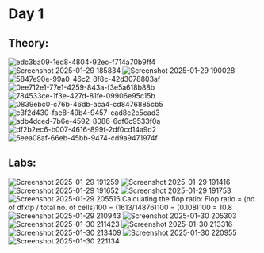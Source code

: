 # Day 1
## Theory:
![edc3ba09-1ed8-4804-92ec-f714a70b9ff4](https://github.com/user-attachments/assets/87175589-b192-457f-9ea2-a2ed55e3a136)
![Screenshot 2025-01-29 185834](https://github.com/user-attachments/assets/ebeceb99-0d03-4464-86ea-25f268c0f864)
![Screenshot 2025-01-29 190028](https://github.com/user-attachments/assets/2a182f96-bc7d-4b17-bfeb-0d0efc943b9f)
![5847e90e-99a0-46c2-8f8c-42d3078803af](https://github.com/user-attachments/assets/61cde427-311d-4b93-966d-dc38368929c4)
![0ee712e1-77e1-4259-843a-f3e5a618b88b](https://github.com/user-attachments/assets/425e9ff3-2a68-4412-8b05-230702656e29)
![784533ce-1f3e-427d-81fe-09906e95c15b](https://github.com/user-attachments/assets/ec628417-58f0-4b4a-a03d-1d7c68c0e716)
![0839ebc0-c76b-46db-aca4-cd8476885cb5](https://github.com/user-attachments/assets/d4116f06-b9b0-4c96-bafd-a31bdd4f7f39)
![c3f2d430-fae8-49b4-9457-cad8c2e5cad3](https://github.com/user-attachments/assets/6d3026a3-e077-4348-b407-b925ddcfecaa)
![adb4dced-7b6e-4592-8086-6df0c9533f0a](https://github.com/user-attachments/assets/cbd922b1-31ed-4b05-aec5-67409e89cf90)
![df2b2ec6-b007-4616-899f-2df0cd14a9d2](https://github.com/user-attachments/assets/47a17e06-f91f-44a9-a433-08fcfb70d6b2)
![5eea08af-66eb-45bb-9474-cd9a9471974f](https://github.com/user-attachments/assets/8b102272-1800-4ac5-8321-4c1f39ed049b)

## Labs:
![Screenshot 2025-01-29 191259](https://github.com/user-attachments/assets/ae663da9-a13d-47b4-958b-fae78f29182b)
![Screenshot 2025-01-29 191416](https://github.com/user-attachments/assets/2fe4a288-d422-40f4-8293-57e663c1e9c9)
![Screenshot 2025-01-29 191652](https://github.com/user-attachments/assets/63147db4-b4b4-40d3-8c2d-f77132132762)
![Screenshot 2025-01-29 191753](https://github.com/user-attachments/assets/2a4a4d41-cb97-4a43-8ad9-54c6bfaa2bf3)
![Screenshot 2025-01-29 205516](https://github.com/user-attachments/assets/04886af5-14e1-426b-904e-2941a50b188e)
Calcuating the flop ratio:
Flop ratio = (no. of dfxtp / total no. of cells)100
           = (1613/14876)100
           = (0.108)100
           = 10.8
![Screenshot 2025-01-29 210943](https://github.com/user-attachments/assets/1610da95-b8f1-4192-8727-fd36cde707b0)
![Screenshot 2025-01-30 205303](https://github.com/user-attachments/assets/14acc533-bfb3-4792-a03b-550628dc88c8)
![Screenshot 2025-01-30 211423](https://github.com/user-attachments/assets/c5fc7f12-7f7e-4624-93a8-ec7d6e117b00)
![Screenshot 2025-01-30 213316](https://github.com/user-attachments/assets/1bfb91c9-e89b-419d-aa8b-8f8db0b010e4)
![Screenshot 2025-01-30 213409](https://github.com/user-attachments/assets/e96b0628-44f5-4510-a5eb-7fefb272a29a)
![Screenshot 2025-01-30 220955](https://github.com/user-attachments/assets/e737f2ff-1ab9-433d-b17c-48d54482ff55)
![Screenshot 2025-01-30 221134](https://github.com/user-attachments/assets/24fa8b58-607a-4310-a9b0-de0deb9928fd)
